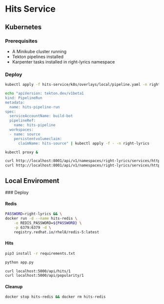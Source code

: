 # Hits Service

## Kubernetes

### Prerequisites

* A Minikube cluster running
* Tekton pipelines installed
* Karpenter tasks installed in right-lyrics namespace

### Deploy

```bash  
kubectl apply -f hits-service/k8s/overlays/local/pipeline.yaml -n right-lyrics

echo "apiVersion: tekton.dev/v1beta1
kind: PipelineRun
metadata:
  name: hits-pipeline-run
spec:
  serviceAccountName: build-bot
  pipelineRef:
    name: hits-pipeline
  workspaces:
  - name: source
    persistentvolumeclaim:
      claimName: hits-source" | kubectl apply -f - -n right-lyrics

kubectl proxy &

curl http://localhost:8001/api/v1/namespaces/right-lyrics/services/http:hits-service:tcp-8080/proxy/api/hits1
curl http://localhost:8001/api/v1/namespaces/right-lyrics/services/http:hits-service:tcp-8080/proxy/api/popularity/1
```    

## Local Enviroment

### Deploy

#### Redis

```bash
PASSWORD=right-lyrics && \
docker run -d --name hits-redis \
    -e REDIS_PASSWORD=${PASSWORD} \
    -p 6379:6379 -d \
    registry.redhat.io/rhel8/redis-5:latest
```

#### Hits

```bash
pip3 install -r requirements.txt

python app.py

curl localhost:5000/api/hits/1
curl localhost:5000/api/popularity/1
```

#### Cleanup

```bash
docker stop hits-redis && docker rm hits-redis
```
